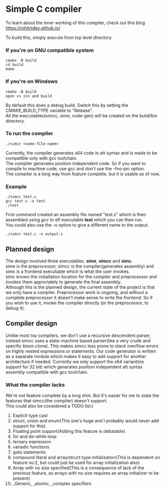 # Simple C compiler
To learn about the inner working of this compiler, check out this blog https://rohitrtdev.github.io/

To build this, simply execute from top level directory
### If you're on GNU compatible system
```
cmake -B build
cd build
make
```

### If you're on Windows
```
cmake -B build
open vs sln and build
```

By default this does a debug build. Switch this by setting the CMAKE_BUILD_TYPE variable to "Release".<br>
All the executables(simcc, sime, code-gen) will be created on the build/bin directory.

### To run the compiler
```
./simcc <some-file-name>
```

Currently, the compiler generates x64 code in att syntax and is made to be compatible only with gcc toolchain.<br>
The compiler generates position independent code. So if you want to compile to machine code, use gcc and don't use the -fno-pic option.<br>
The compiler is a long way from feature complete, but it is usable as of now.

### Example
```
./simcc test.c
gcc test.s -o test
./test
```

First command created an assembly file named "test.s" which is then assembled using <I>gcc</I> to elf executable <B>test</B> which you can then run.<br>
You could also use the -o option to give a different name to the output.
```
./simcc test.c -o output.s
```

## Planned design
The design involved three executables. <b>sime</b>, <b>simcc</b> and <b>simc</b>.<br>
sime is the preprocessor, simcc is the compiler(generates assembly) and simc is a frontend executable which is what the user invokes.<br>
simc knows the installation location for the compiler and preprocessor and invokes them approriately to generate the final assembly.<br>
Although this is the planned design, the current state of the project is that we only have a compiler. Preprocessor work is ongoing, and without a complete preprocessor it doesn't make sense to write the frontend. So if you wish to use it, invoke the compiler directly (or the preprocessor, to debug it).

## Compiler design
Unlike most toy compilers, we don't use a recursive descendent parser, instead simcc uses a state-machine based parser(like a very crude and specific bison clone). This makes simcc less prone to stack overflow errors on highly nested expressions or statements. Our code generator is written as a separate module which makes it easy to add support for another architecture if needed. Currently we only support the x64 variant(no support for 32 bit) which generates position independent att syntax assembly compatible with gcc toolchain.

### What the compiler lacks
We're not feature complete by a long shot. But it's easier for me to state the features that simcc(the compiler) doesn't support.<br>
This could also be considered a TODO list:)
<ol>
  <li>Explicit type cast</li>
  <li>struct, union and enum(This one's huge and I probably would never add support for this)</li>
  <li>Floating point support(Adding this feature is debatable)</li>
  <li>for and do-while loop</li>
  <li>ternary expression</li>
  <li>variadic functions</li>
  <li>goto statements</li>
  <li>compound literal and array/struct type initialization(This is dependent on feature no:2, but could just be used for array initialization also)</li>
  <li>Array with no size specified(This is a consequence of lack of the previous feature, as arrays with no size requires an array initializer to be present)</li>
  <li>_Generic, _atomic, _complex specifiers</li>
</ol>
